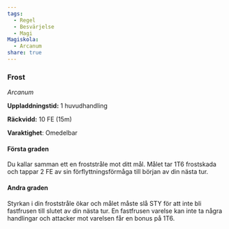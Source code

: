 ```yaml
---
tags:
  - Regel
  - Besvärjelse
  - Magi
Magiskola:
  - Arcanum
share: true
---
```

### Frost 
*Arcanum*

**Uppladdningstid:** 1 huvudhandling

**Räckvidd:** 10 FE (15m)

**Varaktighet**: Omedelbar

#### Första graden
Du kallar samman ett en froststråle mot ditt mål. Målet tar 1T6 frostskada och tappar 2 FE av sin förflyttningsförmåga till början av din nästa tur. 

####  Andra graden
Styrkan i din froststråle ökar och målet måste slå STY för att inte bli fastfrusen till slutet av din nästa tur. En fastfrusen varelse kan inte ta några handlingar och attacker mot varelsen får en bonus på 1T6.